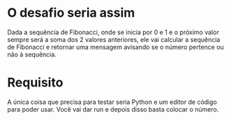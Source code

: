 # O desafio seria assim

Dada a sequência de Fibonacci, onde se inicia por 0 e 1 e o próximo valor sempre será a soma dos 2 valores anteriores, ele vai calcular a sequência de Fibonacci e retornar uma mensagem avisando se o número pertence ou não à sequência.

# Requisito

A única coisa que precisa para testar seria Python e um editor de código para poder usar. Você vai dar run e depois disso basta colocar o número.
